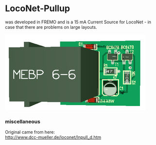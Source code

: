 # LocoNet-Pullup

was developed in FREMO and is a 15 mA Current Source for LocoNet - in case that there are problems on large layouts.<br> 

![PCB from RSCLD](/pics/LocoNet-Pullup.png)<br>

### miscellaneous
Original came from here:<br>
http://www.dcc-mueller.de/loconet/lnpull_d.htm<br>
